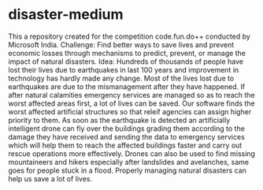 # disaster-medium
This a repository created for the competition code.fun.do++ conducted by Microsoft India.
Challenge: Find better ways to save lives and prevent economic losses through mechanisms to predict, prevent, or manage the impact of natural disasters.
Idea:
    Hundreds of thousands of people have lost their lives due to earthquakes in last 100 years and improvement in technology has hardly made any change. Most of the lives lost due to earthquakes are due to the mismanagement after they have happened. If after natural calamities  emergency services are managed so as to reach the worst affected areas first, a lot of lives can be saved. Our software finds the worst affected artificial structures so that releif agencies can assign higher priority to them. As soon as the earthquake is detected an artificially intelligent drone can fly over the buildings grading them according to the damage they have received and sending the data to emergency services which will help them to reach the affected buildings faster and carry out rescue operations more effectively. Drones can also be used to find missing mountaineers and hikers especially after landslides and avelanches, same goes for people stuck in a flood. Properly managing natural disasters can help us save a lot of lives.
